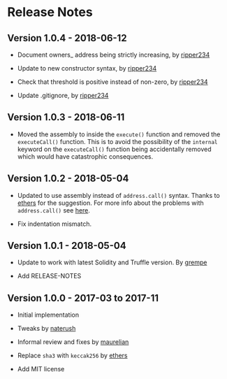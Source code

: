 # Release Notes #

## Version 1.0.4 - 2018-06-12 ##

* Document owners_ address being strictly increasing, by [ripper234](https://github.com/ripper234)

* Update to new constructor syntax, by [ripper234](https://github.com/ripper234)

* Check that threshold is positive instead of non-zero, by [ripper234](https://github.com/ripper234)

* Update .gitignore, by [ripper234](https://github.com/ripper234)

## Version 1.0.3 - 2018-06-11 ##

* Moved the assembly to inside the `execute()` function and removed the `executeCall()` function. This is to avoid the possibility of the `internal` keyword on the `executeCall()` function being accidentally removed which would have catastrophic consequences.

## Version 1.0.2 - 2018-05-04 ##

* Updated to use assembly instead of `address.call()` syntax. Thanks to [ethers](https://github.com/ethers) for the suggestion. For more info about the problems with `address.call()` see [here](https://github.com/ethereum/solidity/issues/2884).

* Fix indentation mismatch.

## Version 1.0.1 - 2018-05-04 ##

* Update to work with latest Solidity and Truffle version. By [grempe](https://github.com/grempe)

* Add RELEASE-NOTES

## Version 1.0.0 - 2017-03 to 2017-11 ##

* Initial implementation

* Tweaks by [naterush](https://github.com/naterush)

* Informal review and fixes by [maurelian](https://github.com/maurelian)

* Replace `sha3` with `keccak256` by [ethers](https://github.com/ethers)

* Add MIT license
